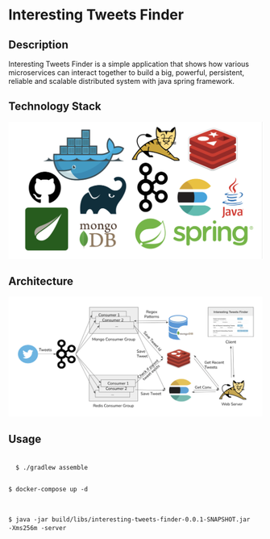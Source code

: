 # Interesting Tweets Finder

## Description
Interesting Tweets Finder is a simple application that shows how various microservices can interact together to build
a big, powerful, persistent, reliable and scalable distributed system with java spring framework. 

## Technology Stack

![Technology Stack](src/main/resources/static/tech-stack.png)

## Architecture

![Architecture](src/main/resources/static/architecture.png)

## Usage

<code>
  $ ./gradlew assemble  
  
  $ docker-compose up -d

  $ java -jar build/libs/interesting-tweets-finder-0.0.1-SNAPSHOT.jar -Xms256m -server
</code>
